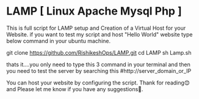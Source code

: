 # LAMP [ Linux Apache Mysql Php ]

This is full script for LAMP setup and Creation of a Virtual Host for your Website.
if you want to test my script and host "Hello World" website type below command in your ubuntu machine.


git clone https://github.com/RishikeshOps/LAMP.git
cd LAMP 
sh Lamp.sh


thats it....you only need to type this 3 command in your terminal and then you need to test the server by searching this #http://server_domain_or_IP 



You can host your website by configuring the script.
Thank for reading😊 and Please let me know if you have any suggestions🙌.

